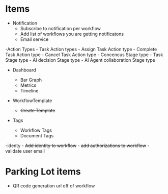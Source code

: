 ﻿# Items

- Notification
	- Subscribe to notification per workflow
	- Add list of workflows you are getting notificatons
	- Email service

-Action Types
	- Task Action types
		- Assign Task Action type
		- Complete Task Action type
		- Cancel Task Action type
	- Concencus Stage type
	- Task Stage type
	- AI decision Stage type
	- AI Agent collaboration Stage type

- Dashboard 
	- Bar Graph
	- Metrics
	- Timeline
	
- WorkflowTemplate
	- ~~Create Template~~
	
- Tags
	- Workflow Tags 
	- Document Tags

-identy
	- ~~Add identity to workflow~~
	- ~~add authorizations to workflow~~
	- validate user email



# Parking Lot items

- QR code generation url off of workflow
